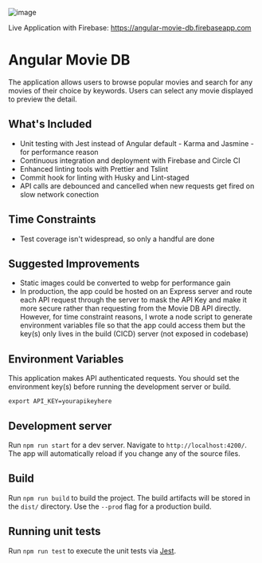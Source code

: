 ![image](https://user-images.githubusercontent.com/19909685/60700707-2b9bdd80-9f3c-11e9-9da6-bccf0b336dbc.png)

Live Application with Firebase: https://angular-movie-db.firebaseapp.com

# Angular Movie DB

The application allows users to browse popular movies and search for any movies of their choice by keywords. Users can select any movie displayed to preview the detail.

## What's Included

- Unit testing with Jest instead of Angular default - Karma and Jasmine - for performance reason
- Continuous integration and deployment with Firebase and Circle CI
- Enhanced linting tools with Prettier and Tslint
- Commit hook for linting with Husky and Lint-staged
- API calls are debounced and cancelled when new requests get fired on slow network conection

## Time Constraints

- Test coverage isn't widespread, so only a handful are done

## Suggested Improvements

- Static images could be converted to webp for performance gain
- In production, the app could be hosted on an Express server and route each API request through the server to mask the API Key and make it more secure rather than requesting from the Movie DB API directly. However, for time constraint reasons, I wrote a node script to generate environment variables file so that the app could access them but the key(s) only lives in the build (CICD) server (not exposed in codebase)

## Environment Variables

This application makes API authenticated requests. You should set the environment key(s) before running the development server or build.

```console
export API_KEY=yourapikeyhere
```

## Development server

Run `npm run start` for a dev server. Navigate to `http://localhost:4200/`. The app will automatically reload if you change any of the source files.

## Build

Run `npm run build` to build the project. The build artifacts will be stored in the `dist/` directory. Use the `--prod` flag for a production build.

## Running unit tests

Run `npm run test` to execute the unit tests via [Jest](https://github.com/facebook/jest).

